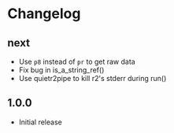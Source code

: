 # Changelog

## next

- Use `p8` instead of `pr` to get raw data
- Fix bug in is_a_string_ref()
- Use quietr2pipe to kill r2's stderr during run()

## 1.0.0

- Initial release
